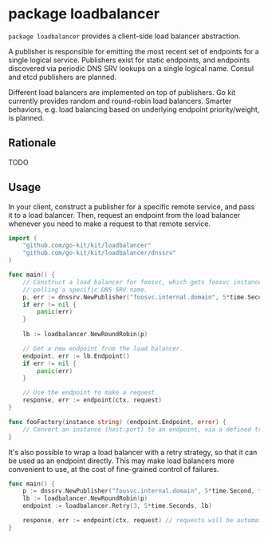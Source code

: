 # package loadbalancer

`package loadbalancer` provides a client-side load balancer abstraction.

A publisher is responsible for emitting the most recent set of endpoints for a
single logical service. Publishers exist for static endpoints, and endpoints
discovered via periodic DNS SRV lookups on a single logical name. Consul and
etcd publishers are planned.

Different load balancers are implemented on top of publishers. Go kit
currently provides random and round-robin load balancers. Smarter behaviors,
e.g. load balancing based on underlying endpoint priority/weight, is planned.

## Rationale

TODO

## Usage

In your client, construct a publisher for a specific remote service, and pass
it to a load balancer. Then, request an endpoint from the load balancer
whenever you need to make a request to that remote service.

```go
import (
	"github.com/go-kit/kit/loadbalancer"
	"github.com/go-kit/kit/loadbalancer/dnssrv"
)

func main() {
	// Construct a load balancer for foosvc, which gets foosvc instances by
	// polling a specific DNS SRV name.
	p, err := dnssrv.NewPublisher("foosvc.internal.domain", 5*time.Second, fooFactory, logger)
	if err != nil {
		panic(err)
	}
	
	lb := loadbalancer.NewRoundRobin(p)

	// Get a new endpoint from the load balancer.
	endpoint, err := lb.Endpoint()
	if err != nil {
		panic(err)
	}

	// Use the endpoint to make a request.
	response, err := endpoint(ctx, request)
}

func fooFactory(instance string) (endpoint.Endpoint, error) {
	// Convert an instance (host:port) to an endpoint, via a defined transport binding.
}
```

It's also possible to wrap a load balancer with a retry strategy, so that it
can be used as an endpoint directly. This may make load balancers more
convenient to use, at the cost of fine-grained control of failures.

```go
func main() {
	p := dnssrv.NewPublisher("foosvc.internal.domain", 5*time.Second, fooFactory, logger)
	lb := loadbalancer.NewRoundRobin(p)
	endpoint := loadbalancer.Retry(3, 5*time.Seconds, lb)

	response, err := endpoint(ctx, request) // requests will be automatically load balanced
}
```

